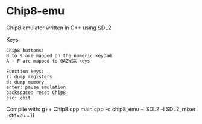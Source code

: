 Chip8-emu
=========

Chip8 emulator written in C++ using SDL2

Keys:

	Chip8 buttons:
	0 to 9 are mapped on the numeric keypad. 
	A - F are mapped to QAZWSX keys

	Function keys:
	r: dump registers
	d: dump memory
	enter: pause emulation
	backspace: reset Chip8
	esc: exit

Compile with:
g++ Chip8.cpp main.cpp -o chip8_emu -l SDL2 -l SDL2_mixer -std=c++11
